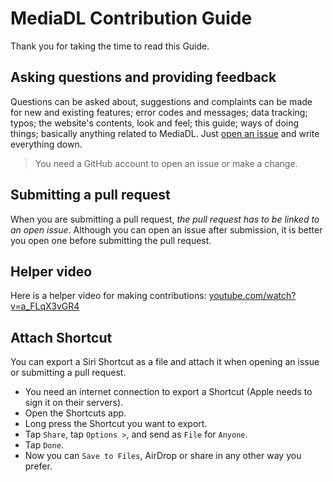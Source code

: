 # MediaDL Contribution Guide

Thank you for taking the time to read this Guide.

## Asking questions and providing feedback

Questions can be asked about, suggestions and complaints can be made for new and existing features; error codes and messages; data tracking; typos; the website's contents, look and feel; this guide; ways of doing things; basically anything related to MediaDL. Just [open an issue](https://github.com/plbstl/MediaDL/issues/new) and write everything down.

> You need a GitHub account to open an issue or make a change.

## Submitting a pull request

When you are submitting a pull request, _the pull request has to be linked to an open issue_. Although you can open an issue after submission, it is better you open one before submitting the pull request.

## Helper video

Here is a helper video for making contributions: [youtube.com/watch?v=a_FLqX3vGR4](https://www.youtube.com/watch?v=a_FLqX3vGR4)

## Attach Shortcut

You can export a Siri Shortcut as a file and attach it when opening an issue or submitting a pull request.

- You need an internet connection to export a Shortcut (Apple needs to sign it on their servers).
- Open the Shortcuts app.
- Long press the Shortcut you want to export.
- Tap `Share`, tap `Options >`, and send as `File` for `Anyone`.
- Tap `Done`.
- Now you can `Save to Files`, AirDrop or share in any other way you prefer.
